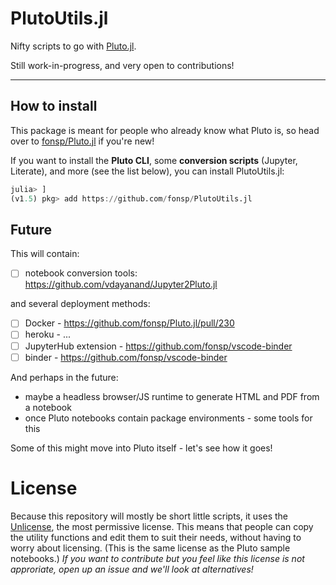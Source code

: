 # PlutoUtils.jl

Nifty scripts to go with [Pluto.jl](https://github.com/fonsp/Pluto.jl).

Still work-in-progress, and very open to contributions!

---

## How to install

This package is meant for people who already know what Pluto is, so head over to [fonsp/Pluto.jl](https://github.com/fonsp/Pluto.jl) if you're new!

If you want to install the **Pluto CLI**, some **conversion scripts** (Jupyter, Literate), and more (see the list below), you can install PlutoUtils.jl:

```julia
julia> ]
(v1.5) pkg> add https://github.com/fonsp/PlutoUtils.jl
```

## Future

This will contain:

-   [ ] notebook conversion tools: https://github.com/vdayanand/Jupyter2Pluto.jl

and several deployment methods:

-   [ ] Docker - https://github.com/fonsp/Pluto.jl/pull/230
-   [ ] heroku - ...
-   [ ] JupyterHub extension - https://github.com/fonsp/vscode-binder
-   [ ] binder - https://github.com/fonsp/vscode-binder

And perhaps in the future:

-   maybe a headless browser/JS runtime to generate HTML and PDF from a notebook
-   once Pluto notebooks contain package environments - some tools for this

Some of this might move into Pluto itself - let's see how it goes!

# License

Because this repository will mostly be short little scripts, it uses the [Unlicense](./LICENSE), the most permissive license. This means that people can copy the utility functions and edit them to suit their needs, without having to worry about licensing. (This is the same license as the Pluto sample notebooks.) _If you want to contribute but you feel like this license is not approriate, open up an issue and we'll look at alternatives!_
